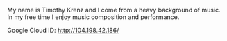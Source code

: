 My name is Timothy Krenz and I come from a heavy background of music.
In my free time I enjoy music composition and performance.


Google Cloud ID: http://104.198.42.186/

